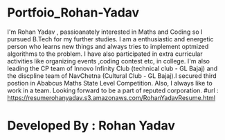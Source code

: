 # Portfoio_Rohan-Yadav
I'm Rohan Yadav ,
		 passioanately interested in Maths and Coding so I pursued B.Tech for my further
		  studies. I am a enthusiastic and energetic person who learns new things
		  and always tries to implement optmized algorithms to the problem. I have also 
		  participated in extra curricular activities like organizing events ,coding contest 
		  etc, in college. I'm also leading the CP team of Innovo Infinity Club (technical club 
		- GL Bajaj) and the discpline team of NavChetna (Cultural Club - GL Bajaj).I secured 
	       	third postion in Ababcus Maths State Level Competition. Also, I always like to work in
    		 a team. Looking forward to be a part of reputed corporation. 
   #url : https://resumerohanyadav.s3.amazonaws.com/RohanYadavResume.html
   # Developed By : Rohan Yadav            

